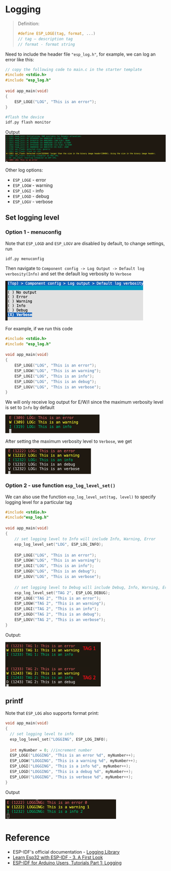 
# Logging


>Definition: 
>```c
> #define ESP_LOGE(tag, format, ...) 
>// tag – description tag
>// format - format string
>```

Need to include the header file `"esp_log.h"`, for example, we can log an error like this:


```c
// copy the following code to main.c in the starter template
#include <stdio.h>
#include "esp_log.h"

void app_main(void)
{
    ESP_LOGE("LOG", "This is an error"); 
}
```

```sh
#flash the device
idf.py flash monitor 
```


Output
<img src ="./image/logging.png">

Other log options:

- `ESP_LOGE` - error
- `ESP_LOGW` - warning
- `ESP_LOGI` - info
- `ESP_LOGD` - debug
- `ESP_LOGV` - verbose

## Set logging level 
### Option 1 - menuconfig
Note that `ESP_LOGD` and `ESP_LOGV` are disabled by default, to change settings, run 
```
idf.py menuconfig
```
Then navigate to `Component config -> Log Output -> Default log verbosity(Info)` and set the default log verbosity to `Verbose`

<img src = ./image/menuconfig.png>

For example, if we run this code
```c
#include <stdio.h>
#include "esp_log.h"

void app_main(void)
{
    ESP_LOGE("LOG", "This is an error");
    ESP_LOGW("LOG", "This is an warning");
    ESP_LOGI("LOG", "This is an info");
    ESP_LOGD("LOG", "This is an debug");
    ESP_LOGV("LOG", "This is an verbose");
}
```
We will only receive log output for E/W/I since the maximum verbosity level is set to `Info` by default

<img src = "./image/log-level.png">

After setting the maximum verbosity level to `Verbose`, we get 

<img src = "./image/log-verbose.png">


### Option 2 - use function `esp_log_level_set()`
We can also use the function `esp_log_level_set(tag, level)` to specify logging level for a particular tag 
```c
#include <stdio.h>
#include"esp_log.h" 

void app_main(void)
{
    // set logging level to Info will include Info, Warning, Error
    esp_log_level_set("LOG", ESP_LOG_INFO); 

    ESP_LOGE("LOG", "This is an error");
    ESP_LOGW("LOG", "This is an warning");
    ESP_LOGI("LOG", "This is an info");
    ESP_LOGD("LOG", "This is an debug");
    ESP_LOGV("LOG", "This is an verbose");

    // set logging level to Debug will include Debug, Info, Warning, Error
    esp_log_level_set("TAG 2", ESP_LOG_DEBUG);
    ESP_LOGE("TAG 2", "This is an error");
    ESP_LOGW("TAG 2", "This is an warning");
    ESP_LOGI("TAG 2", "This is an info");
    ESP_LOGD("TAG 2", "This is an debug");
    ESP_LOGV("TAG 2", "This is an verbose");
}
```
Output:

<img src = "./image/log-func.png" width = "300">

## printf
Note that `ESP_LOG` also supports format print:
```c
void app_main(void)
{
  // set logging level to info
  esp_log_level_set("LOGGING", ESP_LOG_INFO);

  int myNumber = 0; //increment number
  ESP_LOGE("LOGGING", "This is an error %d", myNumber++);
  ESP_LOGW("LOGGING", "This is a warning %d", myNumber++);
  ESP_LOGI("LOGGING", "This is a info %d", myNumber++);
  ESP_LOGD("LOGGING", "This is a debug %d", myNumber++);
  ESP_LOGV("LOGGING", "This is verbose %d", myNumber++);
}
```
Output

<img src = "./image/log-printf.png">



# Reference

-  ESP-IDF's official documentation - [Logging Library](https://docs.espressif.com/projects/esp-idf/en/latest/esp32/api-reference/system/log.html) 
-  [Learn Esp32 with ESP-IDF - 3. A First Look](https://bbs.scumaker.org/t/topic/246)
-  [ESP-IDF for Arduino Users, Tutorials Part 1: Logging](https://aliafshar.medium.com/esp-idf-tutorials-part-1-logging-f704d8308952)